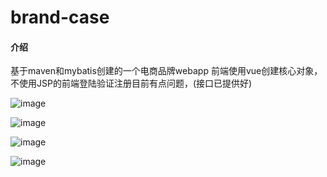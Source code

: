 # brand-case

#### 介绍

基于maven和mybatis创建的一个电商品牌webapp
前端使用vue创建核心对象，不使用JSP的前端登陆验证注册目前有点问题，(接口已提供好)

![image](https://user-images.githubusercontent.com/73513320/176621356-d84edcbe-b2d1-4a4c-a52d-13aa8614ac40.png)

![image](https://user-images.githubusercontent.com/73513320/176621529-bccc801c-fb80-4902-ae72-279609da8b00.png)

![image](https://user-images.githubusercontent.com/73513320/176869122-853cf8e4-2006-40b3-9b85-506986b08752.png)

![image](https://user-images.githubusercontent.com/73513320/176869336-7b0ab0ad-c5ac-4341-a9a7-b3491dc9f53c.png)
